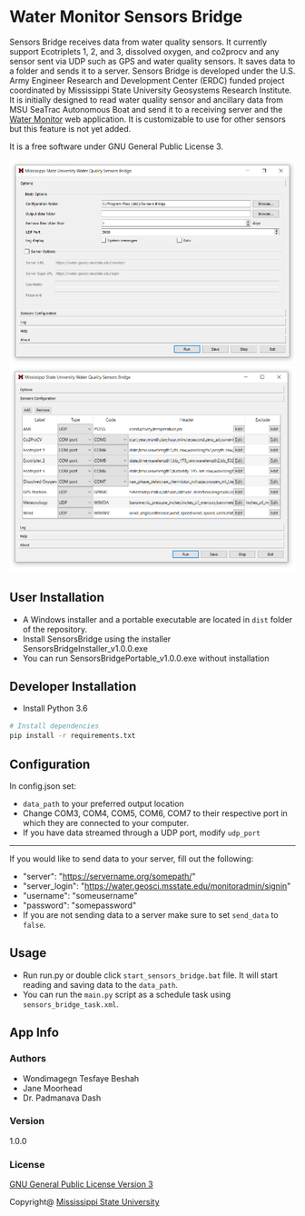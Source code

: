 # Water Monitor Sensors Bridge

Sensors Bridge receives data from water quality sensors. It currently support Ecotriplets 1, 2, 
and 3, dissolved oxygen, and co2procv and any sensor sent via UDP such as GPS and water quality 
sensors. It saves data to a folder and sends it to a server. Sensors Bridge is developed under 
the U.S. Army Engineer Research and Development Center (ERDC) funded project coordinated by 
Mississippi State University Geosystems Research Institute. It is initially designed to read 
water quality sensor and ancillary data from MSU SeaTrac Autonomous Boat and send it to a 
receiving server and the [Water Monitor](https://water.geosci.msstate.edu/monitor/) web application. It is customizable to use for other 
sensors but this feature is not yet added. 

It is a free software under GNU General Public License 3.

![Options](images/options.png)
![Sensors Configuration](images/sensors_configuration.png)

## User Installation

- A Windows installer and a portable executable are located in `dist` folder of the repository.
- Install SensorsBridge using the installer SensorsBridgeInstaller_v1.0.0.exe
- You can run SensorsBridgePortable_v1.0.0.exe without installation   


## Developer Installation

- Install Python 3.6 

``` bash
# Install dependencies
pip install -r requirements.txt

```

Configuration
---
In config.json set:
- `data_path` to your preferred output location
- Change COM3, COM4, COM5, COM6, COM7 to their respective port in which they are connected to your computer.
- If you have data streamed through a UDP port, modify `udp_port`
---
If you would like to send data to your server, fill out the following:

- "server": "https://servername.org/somepath/"
- "server_login": "https://water.geosci.msstate.edu/monitoradmin/signin"
- "username": "someusername"
- "password": "somepassword"
- If you are not sending data to a server make sure to set `send_data` to `false`.

Usage
---
- Run run.py or double click `start_sensors_bridge.bat` file. It will start reading and saving data to the `data_path`.
- You can run the `main.py` script as a schedule task using `sensors_bridge_task.xml`.

## App Info

### Authors
- Wondimagegn Tesfaye Beshah
- Jane Moorhead
- Dr. Padmanava Dash

### Version
1.0.0

### License
[GNU General Public License Version 3](https://github.com/wondie/sensors_bridge/blob/master/LICENSE)
 
Copyright@ [Mississippi State University](https://www.msstate.edu/)
 
